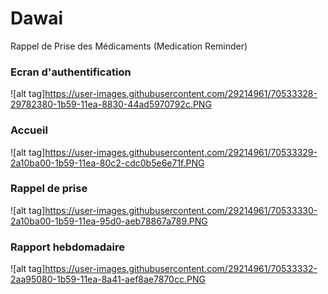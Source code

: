 # Dawai
Rappel de Prise des Médicaments (Medication Reminder)


### Ecran d'authentification
![alt tag]https://user-images.githubusercontent.com/29214961/70533328-29782380-1b59-11ea-8830-44ad5970792c.PNG

### Accueil
![alt tag]https://user-images.githubusercontent.com/29214961/70533329-2a10ba00-1b59-11ea-80c2-cdc0b5e6e71f.PNG

### Rappel de prise
![alt tag]https://user-images.githubusercontent.com/29214961/70533330-2a10ba00-1b59-11ea-95d0-aeb78867a789.PNG

### Rapport hebdomadaire
![alt tag]https://user-images.githubusercontent.com/29214961/70533332-2aa95080-1b59-11ea-8a41-aef8ae7870cc.PNG
